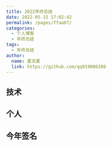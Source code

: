 ```yaml
---
title: 2022年终总结
date: 2022-05-15 17:02:42
permalink: /pages/ffaa6f/
categories:
  - 个人博客
  - 年终总结
tags:
  - 年终总结
author:
  name: 夏天夏
  link: https://github.com/qq919006380
---
```


## 技术

## 个人

## 今年签名

